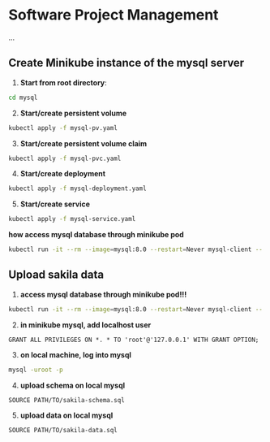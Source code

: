 # Software Project Management

...

## Create Minikube instance of the mysql server


1. **Start from root directory**:

```bash
cd mysql
```

2. **Start/create persistent volume**

```bash
kubectl apply -f mysql-pv.yaml
```

3. **Start/create persistent volume claim**
```bash
kubectl apply -f mysql-pvc.yaml
```

4. **Start/create deployment**
```bash
kubectl apply -f mysql-deployment.yaml
```

5. **Start/create service**
```bash
kubectl apply -f mysql-service.yaml
```

**how access mysql database through minikube pod**
```bash
kubectl run -it --rm --image=mysql:8.0 --restart=Never mysql-client -- mysql -h mysql --password="password"
```

## Upload sakila data

1. **access mysql database through minikube pod!!!**
```bash
kubectl run -it --rm --image=mysql:8.0 --restart=Never mysql-client -- mysql -h mysql --password="password"
```

2. **in minikube mysql, add localhost user**
```mysql
GRANT ALL PRIVILEGES ON *. * TO 'root'@'127.0.0.1' WITH GRANT OPTION;
```

3. **on local machine, log into mysql**
```bash
mysql -uroot -p
```

4. **upload schema on local mysql**
```mysql
SOURCE PATH/TO/sakila-schema.sql
```

5. **upload data on local mysql**
```mysql
SOURCE PATH/TO/sakila-data.sql
```

